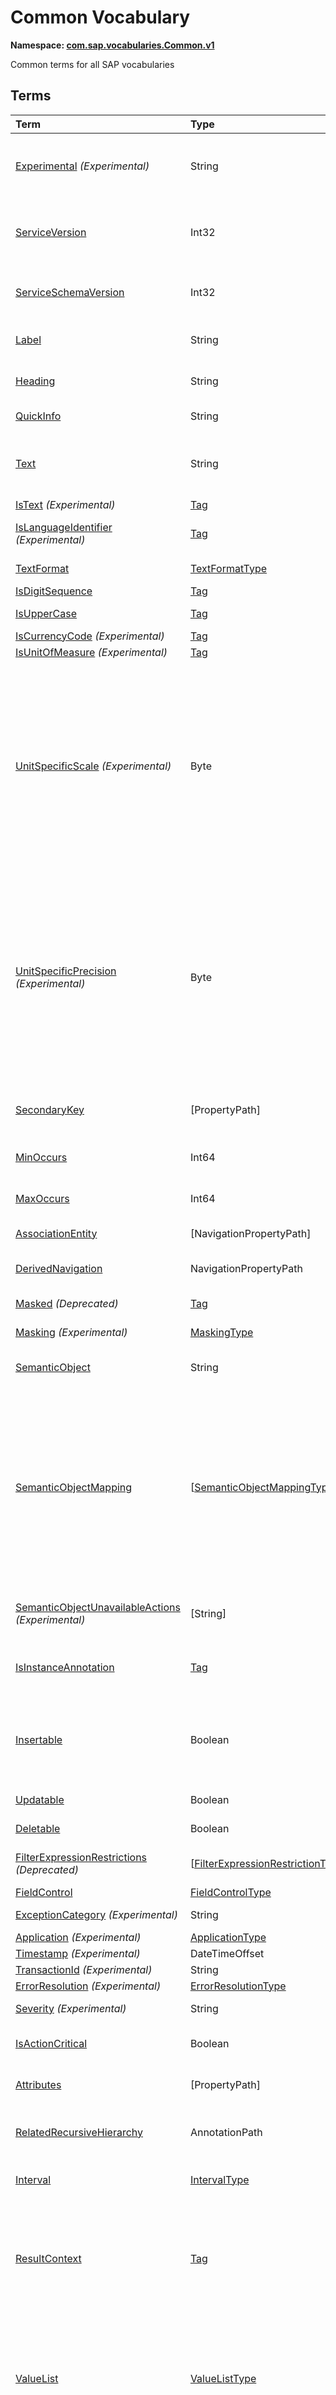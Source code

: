 # Common Vocabulary
**Namespace: [com.sap.vocabularies.Common.v1](Common.xml)**

Common terms for all SAP vocabularies


## Terms

Term|Type|Description
:---|:---|:----------
[Experimental](Common.xml#L30) *(Experimental)*|String|<a name="Experimental"></a>Terms, types, and properties annotated with this term are experimental and can be changed or removed any time without prior warning
[ServiceVersion](Common.xml#L38)|Int32|<a name="ServiceVersion"></a>1 for first version of a service, incremented when schema changes incompatibly and service is published with a different URI
[ServiceSchemaVersion](Common.xml#L42)|Int32|<a name="ServiceSchemaVersion"></a>0 for first schema version within a service version, incremented when schema changes compatibly
[Label](Common.xml#L47)|String|<a name="Label"></a>A short, human-readable text suitable for labels and captions in UIs
[Heading](Common.xml#L52)|String|<a name="Heading"></a>A short, human-readable text suitable for column headings in UIs
[QuickInfo](Common.xml#L57)|String|<a name="QuickInfo"></a>A short, human-readable text suitable for tool tips in UIs
[Text](Common.xml#L62)|String|<a name="Text"></a>A descriptive text for values of the annotated property. Value MUST be a dynamic expression when used as metadata annotation.
[IsText](Common.xml#L68) *(Experimental)*|[Tag](https://github.com/oasis-tcs/odata-vocabularies/blob/master/vocabularies/Org.OData.Core.V1.md#Tag)|<a name="IsText"></a>Contains a descriptive text
[IsLanguageIdentifier](Common.xml#L73) *(Experimental)*|[Tag](https://github.com/oasis-tcs/odata-vocabularies/blob/master/vocabularies/Org.OData.Core.V1.md#Tag)|<a name="IsLanguageIdentifier"></a>An identifier to distinguish multiple texts in different languages for the same entity
[TextFormat](Common.xml#L78)|[TextFormatType](#TextFormatType)|<a name="TextFormat"></a>Human-readable text that may contain formatting information
[IsDigitSequence](Common.xml#L137)|[Tag](https://github.com/oasis-tcs/odata-vocabularies/blob/master/vocabularies/Org.OData.Core.V1.md#Tag)|<a name="IsDigitSequence"></a>Contains only digits
[IsUpperCase](Common.xml#L142)|[Tag](https://github.com/oasis-tcs/odata-vocabularies/blob/master/vocabularies/Org.OData.Core.V1.md#Tag)|<a name="IsUpperCase"></a>Contains just uppercase characters
[IsCurrencyCode](Common.xml#L147) *(Experimental)*|[Tag](https://github.com/oasis-tcs/odata-vocabularies/blob/master/vocabularies/Org.OData.Core.V1.md#Tag)|<a name="IsCurrencyCode"></a>Contains a currency code
[IsUnitOfMeasure](Common.xml#L153) *(Experimental)*|[Tag](https://github.com/oasis-tcs/odata-vocabularies/blob/master/vocabularies/Org.OData.Core.V1.md#Tag)|<a name="IsUnitOfMeasure"></a>Contains a unit of measure
[UnitSpecificScale](Common.xml#L159) *(Experimental)*|Byte|<a name="UnitSpecificScale"></a>The number of fractional decimal digits of a currency amount or measured quantity<p>The annotated property contains a currency code or unit of measure, and the annotation value specifies the default scale of numeric values with that currency code or unit of measure. Can be used in e.g. a list of available currency codes or units of measure, or a list of measuring devices to specify the number of fractional digits captured by that device.</p>
[UnitSpecificPrecision](Common.xml#L166) *(Experimental)*|Byte|<a name="UnitSpecificPrecision"></a>The number of significant decimal digits of a currency amount or measured quantity<p>The annotated property contains a currency code or unit of measure, and the annotation value specifies the default precision of numeric values with that currency code or unit of measure. Can be used in e.g. a list of available currency codes or units of measure, or a list of measuring devices to specify the number of significant digits captured by that device.</p>
[SecondaryKey](Common.xml#L173)|\[PropertyPath\]|<a name="SecondaryKey"></a>The listed properties form a secondary key. Multiple secondary keys are possible using different qualifiers.
[MinOccurs](Common.xml#L178)|Int64|<a name="MinOccurs"></a>The annotated set or collection contains at least this number of items
[MaxOccurs](Common.xml#L182)|Int64|<a name="MaxOccurs"></a>The annotated set or collection contains at most this number of items
[AssociationEntity](Common.xml#L186)|\[NavigationPropertyPath\]|<a name="AssociationEntity"></a>Entity representing an n:m association with attributes
[DerivedNavigation](Common.xml#L193)|NavigationPropertyPath|<a name="DerivedNavigation"></a>Shortcut for a multi-segment navigation, contains the long path with all its segments
[Masked](Common.xml#L199) *(Deprecated)*|[Tag](https://github.com/oasis-tcs/odata-vocabularies/blob/master/vocabularies/Org.OData.Core.V1.md#Tag)|<a name="Masked"></a>Use term Common.Masking instead
[Masking](Common.xml#L214) *(Experimental)*|[MaskingType](#MaskingType)|<a name="Masking"></a>Property contains sensitive data that should be masked on UIs
[SemanticObject](Common.xml#L229)|String|<a name="SemanticObject"></a>Name of the Semantic Object represented as this entity type or identified by this property
[SemanticObjectMapping](Common.xml#L234)|\[[SemanticObjectMappingType](#SemanticObjectMappingType)\]|<a name="SemanticObjectMapping"></a>Maps properties of the annotated entity type or sibling properties of the annotated property to properties of the Semantic Object<p>If present, only properties explicitly listed in the mapping are used for intent-based navigation. If not present, all properties of the annotated entity set/type or all sibling properties of the annotated property are used for intent-based navigation.</p>
[SemanticObjectUnavailableActions](Common.xml#L250) *(Experimental)*|\[String\]|<a name="SemanticObjectUnavailableActions"></a>List of actions that are not available in the current state of the instance of the Semantic Object
[IsInstanceAnnotation](Common.xml#L255)|[Tag](https://github.com/oasis-tcs/odata-vocabularies/blob/master/vocabularies/Org.OData.Core.V1.md#Tag)|<a name="IsInstanceAnnotation"></a>Term can also be used as instance annotation; AppliesTo of this term specifies where it can be applied
[Insertable](Common.xml#L259)|Boolean|<a name="Insertable"></a>Specifies whether the service allows to create an entity by sending a POST request to the navigation link URL (in this case the created entity is automatically linked to the entity containing the navigation link)
[Updatable](Common.xml#L266)|Boolean|<a name="Updatable"></a>Specifies whether the annotated entity can be updated
[Deletable](Common.xml#L273)|Boolean|<a name="Deletable"></a>Specifies whether the annotated entity can be deleted
[FilterExpressionRestrictions](Common.xml#L280) *(Deprecated)*|\[[FilterExpressionRestrictionType](#FilterExpressionRestrictionType)\]|<a name="FilterExpressionRestrictions"></a>Use term Capabilities.FilterRestrictions instead
[FieldControl](Common.xml#L307)|[FieldControlType](#FieldControlType)|<a name="FieldControl"></a>Control state of a property
[ExceptionCategory](Common.xml#L329) *(Experimental)*|String|<a name="ExceptionCategory"></a>A machine-readable exception category
[Application](Common.xml#L334) *(Experimental)*|[ApplicationType](#ApplicationType)|<a name="Application"></a>...
[Timestamp](Common.xml#L354) *(Experimental)*|DateTimeOffset|<a name="Timestamp"></a>...
[TransactionId](Common.xml#L359) *(Experimental)*|String|<a name="TransactionId"></a>...
[ErrorResolution](Common.xml#L364) *(Experimental)*|[ErrorResolutionType](#ErrorResolutionType)|<a name="ErrorResolution"></a>Hints for resolving this error
[Severity](Common.xml#L382) *(Experimental)*|String|<a name="Severity"></a>Classifies a notification as info, success, warning, or error
[IsActionCritical](Common.xml#L404)|Boolean|<a name="IsActionCritical"></a>Criticality of the function or action to enforce a warning or similar before it's executed
[Attributes](Common.xml#L408)|\[PropertyPath\]|<a name="Attributes"></a>Attributes related to this property, which may occur in denormalized entity types
[RelatedRecursiveHierarchy](Common.xml#L412)|AnnotationPath|<a name="RelatedRecursiveHierarchy"></a>A recursive hierarchy related to this property. The annotation path must end in Aggregation.RecursiveHierarchy.
[Interval](Common.xml#L417)|[IntervalType](#IntervalType)|<a name="Interval"></a>An interval with lower and upper boundaries described by two properties
[ResultContext](Common.xml#L435)|[Tag](https://github.com/oasis-tcs/odata-vocabularies/blob/master/vocabularies/Org.OData.Core.V1.md#Tag)|<a name="ResultContext"></a>The annotated entity type has one or more containment navigation properties. An instance of the annotated entity type provides the context required for determining the target entity sets reached by these containment navigation properties.
[ValueList](Common.xml#L445)|[ValueListType](#ValueListType)|<a name="ValueList"></a>Specifies how to get a list of acceptable values for a property or parameter<p>The value list can be based on user input that is passed in the value list request. The value list can be used for type-ahead and classical pick lists.</p>
[ValueListWithFixedValues](Common.xml#L497)|[Tag](https://github.com/oasis-tcs/odata-vocabularies/blob/master/vocabularies/Org.OData.Core.V1.md#Tag)|<a name="ValueListWithFixedValues"></a>If specified as true, there's only one value list mapping and its value list consists of a small number of fixed values
[ValueListReferences](Common.xml#L502)|\[URL\]|<a name="ValueListReferences"></a>A list of URLs of CSDL documents containing value list mappings for this parameter or property
[ValueListMapping](Common.xml#L507)|[ValueListMappingType](#ValueListMappingType)|<a name="ValueListMapping"></a>Specifies the mapping between data service properties and value list properties<p>The value list can be filtered based on user input. It can be used for type-ahead and classical pick lists. There may be many alternative mappings with different qualifiers.</p>
[IsCalendarYear](Common.xml#L565)|[Tag](https://github.com/oasis-tcs/odata-vocabularies/blob/master/vocabularies/Org.OData.Core.V1.md#Tag)|<a name="IsCalendarYear"></a>Property encodes a year number as string following the logical pattern (-?)YYYY(Y*) consisting of an optional minus sign for years B.C. followed by at least four digits. The string matches the regex pattern -?([1-9][0-9]{3,}\|0[0-9]{3})
[IsCalendarHalfyear](Common.xml#L574)|[Tag](https://github.com/oasis-tcs/odata-vocabularies/blob/master/vocabularies/Org.OData.Core.V1.md#Tag)|<a name="IsCalendarHalfyear"></a>Property encodes a halfyear number as string following the logical pattern H consisting of a single digit. The string matches the regex pattern [1-2]
[IsCalendarQuarter](Common.xml#L583)|[Tag](https://github.com/oasis-tcs/odata-vocabularies/blob/master/vocabularies/Org.OData.Core.V1.md#Tag)|<a name="IsCalendarQuarter"></a>Property encodes a calendar quarter number as string following the logical pattern Q consisting of a single digit. The string matches the regex pattern [1-4]
[IsCalendarMonth](Common.xml#L592)|[Tag](https://github.com/oasis-tcs/odata-vocabularies/blob/master/vocabularies/Org.OData.Core.V1.md#Tag)|<a name="IsCalendarMonth"></a>Property encodes a calendar month number as string following the logical pattern MM consisting of two digits. The string matches the regex pattern 0[1-9]\|1[0-2]
[IsCalendarWeek](Common.xml#L601)|[Tag](https://github.com/oasis-tcs/odata-vocabularies/blob/master/vocabularies/Org.OData.Core.V1.md#Tag)|<a name="IsCalendarWeek"></a>Property encodes a calendar week number as string following the logical pattern WW consisting of two digits. The string matches the regex pattern 0[1-9]\|[1-4][0-9]\|5[2-3]
[IsDayOfCalendarMonth](Common.xml#L610)|[Tag](https://github.com/oasis-tcs/odata-vocabularies/blob/master/vocabularies/Org.OData.Core.V1.md#Tag)|<a name="IsDayOfCalendarMonth"></a>Day number relative to a calendar month. Valid values are between 1 and 31.
[IsDayOfCalendarYear](Common.xml#L618)|[Tag](https://github.com/oasis-tcs/odata-vocabularies/blob/master/vocabularies/Org.OData.Core.V1.md#Tag)|<a name="IsDayOfCalendarYear"></a>Day number relative to a calendar year. Valid values are between 1 and 366.
[IsCalendarYearHalfyear](Common.xml#L626)|[Tag](https://github.com/oasis-tcs/odata-vocabularies/blob/master/vocabularies/Org.OData.Core.V1.md#Tag)|<a name="IsCalendarYearHalfyear"></a>Property encodes a calendar year and halfyear as string following the logical pattern (-?)YYYY(Y*)H consisting of an optional minus sign for years B.C. followed by at least five digits, where the last digit represents the halfyear. The string matches the regex pattern -?([1-9][0-9]{3,}\|0[0-9]{3})[1-2]
[IsCalendarYearQuarter](Common.xml#L636)|[Tag](https://github.com/oasis-tcs/odata-vocabularies/blob/master/vocabularies/Org.OData.Core.V1.md#Tag)|<a name="IsCalendarYearQuarter"></a>Property encodes a calendar year and quarter as string following the logical pattern (-?)YYYY(Y*)Q consisting of an optional minus sign for years B.C. followed by at least five digits, where the last digit represents the quarter. The string matches the regex pattern -?([1-9][0-9]{3,}\|0[0-9]{3})[1-4]
[IsCalendarYearMonth](Common.xml#L646)|[Tag](https://github.com/oasis-tcs/odata-vocabularies/blob/master/vocabularies/Org.OData.Core.V1.md#Tag)|<a name="IsCalendarYearMonth"></a>Property encodes a calendar year and month as string following the logical pattern (-?)YYYY(Y*)MM consisting of an optional minus sign for years B.C. followed by at least six digits, where the last two digits represent the months January to December. The string matches the regex pattern -?([1-9][0-9]{3,}\|0[0-9]{3})(0[1-9]\|1[0-2])
[IsCalendarYearWeek](Common.xml#L656)|[Tag](https://github.com/oasis-tcs/odata-vocabularies/blob/master/vocabularies/Org.OData.Core.V1.md#Tag)|<a name="IsCalendarYearWeek"></a>Property encodes a calendar year and week as string following the logical pattern (-?)YYYY(Y*)WW consisting of an optional minus sign for years B.C. followed by at least six digits, where the last two digits represent week number in the year. The string matches the regex pattern -?([1-9][0-9]{3,}\|0[0-9]{3})(0[1-9]\|[1-4][0-9]\|5[2-3])
[IsCalendarDate](Common.xml#L666)|[Tag](https://github.com/oasis-tcs/odata-vocabularies/blob/master/vocabularies/Org.OData.Core.V1.md#Tag)|<a name="IsCalendarDate"></a>Property encodes a calendar date: year, month and day as string following the logical pattern (-?)YYYY(Y*)MMDD consisting of an optional minus sign for years B.C. followed by at least eight digits, where the last four digits represent the months January to December (MM) and the day of the month (DD). The string matches the regex pattern -?([1-9][0-9]{3,}\|0[0-9]{3})(0[1-9]\|1[0-2])(0[1-9]\|[12][0-9]\|3[01]) The regex pattern does not reflect the additional constraint for "Day-of-month Values": The day value must be no more than 30 if month is one of 04, 06, 09, or 11, no more than 28 if month is 02 and year is not divisible by 4, or is divisible by 100 but not by 400, and no more than 29 if month is 02 and year is divisible by 400, or by 4 but not by 100.
[IsFiscalYear](Common.xml#L683)|[Tag](https://github.com/oasis-tcs/odata-vocabularies/blob/master/vocabularies/Org.OData.Core.V1.md#Tag)|<a name="IsFiscalYear"></a>Property encodes a fiscal year number as string following the logical pattern YYYY(Y*) consisting of at least four digits. The string matches the regex pattern [1-9][0-9]{3,}
[IsFiscalPeriod](Common.xml#L692)|[Tag](https://github.com/oasis-tcs/odata-vocabularies/blob/master/vocabularies/Org.OData.Core.V1.md#Tag)|<a name="IsFiscalPeriod"></a>Property encodes a fiscal period as string following the logical pattern PPP consisting of three digits. The string matches the regex pattern [0-9]{3}
[IsFiscalYearPeriod](Common.xml#L701)|[Tag](https://github.com/oasis-tcs/odata-vocabularies/blob/master/vocabularies/Org.OData.Core.V1.md#Tag)|<a name="IsFiscalYearPeriod"></a>Property encodes a fiscal year and period as string following the logical pattern YYYY(Y*)PPP consisting of at least seven digits, where the last three digits represent the fiscal period in the year. The string matches the regex pattern ([1-9][0-9]{3,})([0-9]{3})
[IsFiscalYearVariant](Common.xml#L711)|[Tag](https://github.com/oasis-tcs/odata-vocabularies/blob/master/vocabularies/Org.OData.Core.V1.md#Tag)|<a name="IsFiscalYearVariant"></a>Property encodes a fiscal year variant
[MutuallyExclusiveTerm](Common.xml#L719)|[Tag](https://github.com/oasis-tcs/odata-vocabularies/blob/master/vocabularies/Org.OData.Core.V1.md#Tag)|<a name="MutuallyExclusiveTerm"></a>Only one term of the group identified with the Qualifier attribute can be applied
[DraftRoot](Common.xml#L725)|[DraftRootType](#DraftRootType)|<a name="DraftRoot"></a>Root entities of business documents that support the draft pattern
[DraftNode](Common.xml#L743)|[DraftNodeType](#DraftNodeType)|<a name="DraftNode"></a>Entities in this set are parts of business documents that support the draft pattern
[DraftActivationVia](Common.xml#L767)|\[[SimpleIdentifier](#SimpleIdentifier)\]|<a name="DraftActivationVia"></a>Draft entities in this set are indirectly activated via draft entities in the referenced entity sets
[SemanticKey](Common.xml#L779)|\[PropertyPath\]|<a name="SemanticKey"></a>The listed properties form the semantic key, i.e. they are unique modulo IsActiveEntity
[SideEffects](Common.xml#L783)|[SideEffectsType](#SideEffectsType)|<a name="SideEffects"></a>Describes side-effects of modification operations
[DerivedDefaultValue](Common.xml#L862)|String|<a name="DerivedDefaultValue"></a>Function import to derive a default value for the property from a given context.<p>             Function import has two parameters of complex types:<br/>            - `parameters`, a structure resembling the entity type the parameter entity set related to the entity set of the annotated property<br/>            - `properties`, a structure resembling the type of the entity set of the annotated property<br/>            The return type must be of the same type as the annotated property.<br/>            Arguments passed to the function import are used as context for deriving the default value.              The function import returns this default value, or null in case such a value could not be determined.           </p>
[FilterDefaultValue](Common.xml#L883)|PrimitiveType|<a name="FilterDefaultValue"></a>A default value for the property to be used in filter expressions.
[FilterDefaultValueHigh](Common.xml#L887) *(Experimental)*|PrimitiveType|<a name="FilterDefaultValueHigh"></a>A default upper limit for the property to be used in 'less than or equal' filter expressions.
[DerivedFilterDefaultValue](Common.xml#L892)|String|<a name="DerivedFilterDefaultValue"></a>Function import to derive a default value for the property from a given context in order to use it in filter expressions.<p>             Function import has two parameters of complex types:<br/>            - `parameters`, a structure resembling the entity type the parameter             entity set related to the entity set of the annotated property<br/>            - `properties`, a structure resembling the             type of the entity set of the annotated property<br/>            The return type must be of the same type as the annotated             property.<br/>            Arguments passed to the function import are used as context for deriving the default value.             The function import returns this default value, or null in case such a value could not be determined.           </p>
[SortOrder](Common.xml#L916)|\[[SortOrderType](#SortOrderType)\]|<a name="SortOrder"></a>List of sort criteria<p>The items of the annotated entity set or the items of the            collection of the annotated entity type are sorted by the first entry of the SortOrder collection.            Items with same value for this first sort criteria are sorted by the second entry of the SortOrder collection, and so on. </p>
[RecursiveHierarchy](Common.xml#L948)|[RecursiveHierarchyType](#RecursiveHierarchyType)|<a name="RecursiveHierarchy"></a>Defines a recursive hierarchy.
[CreatedAt](Common.xml#L980)|DateTimeOffset|<a name="CreatedAt"></a>Creation timestamp
[CreatedBy](Common.xml#L984)|[UserID](#UserID)|<a name="CreatedBy"></a>First editor
[ChangedAt](Common.xml#L988)|DateTimeOffset|<a name="ChangedAt"></a>Last modification timestamp
[ChangedBy](Common.xml#L992)|[UserID](#UserID)|<a name="ChangedBy"></a>Last editor

## <a name="TextFormatType"></a>[TextFormatType](Common.xml#L82)


Member|Value|Description
:-----|----:|:----------
[plain](Common.xml#L83)|0|Plain text, line breaks represented as the character 0x0A
[html](Common.xml#L86)|1|Plain text with markup that can validly appear directly within an HTML DIV element

## <a name="MaskingType"></a>[MaskingType](Common.xml#L218) *(Experimental)*
Describes masking behavior for sensitive data

Property|Type|Description
:-------|:---|:----------
[Value](Common.xml#L221)|PrimitiveType|Replacement value that should be visible on a UI instead of the actual value of the masked property
[Always](Common.xml#L224)|Boolean|If false, the property value is initially masked and can be unmasked on user interaction

## <a name="SemanticObjectMappingType"></a>[SemanticObjectMappingType](Common.xml#L240)
Maps a property of the annotated entity type or a sibling property of the annotated property to a property of the Semantic Object

Property|Type|Description
:-------|:---|:----------
[LocalProperty](Common.xml#L243)|PropertyPath|Path to a local property that provides the value for the Semantic Object property
[SemanticObjectProperty](Common.xml#L246)|String|Name of the Semantic Object property

## <a name="FilterExpressionRestrictionType"></a>[FilterExpressionRestrictionType](Common.xml#L291)


Property|Type|Description
:-------|:---|:----------
[Property](Common.xml#L292)|PropertyPath|
[AllowedExpressions](Common.xml#L293)|[FilterExpressionType](#FilterExpressionType)|

## <a name="FilterExpressionType"></a>[FilterExpressionType](Common.xml#L295)


Member|Value|Description
:-----|----:|:----------
[SingleValue](Common.xml#L296)|0|a single 'eq' clause
[MultiValue](Common.xml#L299)|1|one or more 'eq' clauses, separated by 'or'
[SingleInterval](Common.xml#L302)|2|at most one 'ge' and one 'le' clause, separated by 'and', alternatively a single 'eq' clause

## <a name="FieldControlType"></a>[FieldControlType](Common.xml#L311)


Member|Value|Description
:-----|----:|:----------
[Mandatory](Common.xml#L312)|7|Property must have a non-null value
[Optional](Common.xml#L315)|3|Property may have a value or be null
[ReadOnly](Common.xml#L318)|1|Property value cannot be changed
[Inapplicable](Common.xml#L321)|0|Property has no meaning in the current entity state
[Hidden](Common.xml#L324)|0|Deprecated synonymn for Inapplicable, do not use

## <a name="ApplicationType"></a>[ApplicationType](Common.xml#L339) *(Experimental)*


Property|Type|Description
:-------|:---|:----------
[Component](Common.xml#L341)|String|Software component of service implementation
[ServiceRepository](Common.xml#L344)|String|...
[ServiceId](Common.xml#L347)|String|...
[ServiceVersion](Common.xml#L350)|String|...

## <a name="ErrorResolutionType"></a>[ErrorResolutionType](Common.xml#L369) *(Experimental)*


Property|Type|Description
:-------|:---|:----------
[Analysis](Common.xml#L371)|String|Short hint on how to analyze this error
[Note](Common.xml#L374)|String|Note for error resolution
[AdditionalNote](Common.xml#L377)|String|Additional note for error resolution

## <a name="IntervalType"></a>[IntervalType](Common.xml#L420)


Property|Type|Description
:-------|:---|:----------
[LowerBoundary](Common.xml#L421)|PropertyPath|Property holding the lower interval boundary
[LowerBoundaryIncluded](Common.xml#L424)|Boolean|The lower boundary value is included in the interval
[UpperBoundary](Common.xml#L427)|PropertyPath|Property holding the upper interval boundary
[UpperBoundaryIncluded](Common.xml#L430)|Boolean|The upper boundary value is included in the interval

## <a name="ValueListType"></a>[ValueListType](Common.xml#L450)


Property|Type|Description
:-------|:---|:----------
[Label](Common.xml#L466)|String|Headline for value list, fallback is the label of the property or parameter
[CollectionPath](Common.xml#L470)|String|Resource path of an OData collection with possible values, relative to CollectionRoot
[CollectionRoot](Common.xml#L473)|String|Service root of the value list collection; not specified means local to the document containing the annotation
[SearchSupported](Common.xml#L477)|Boolean|Value list supports the $search query option<p>The value of the target property is used as the search expression instead of in $filter</p>
[PresentationVariantQualifier](Common.xml#L481)|[SimpleIdentifier](#SimpleIdentifier)|Alternative representation of a value help, e.g. as a bar chart<p>Qualifier for annotation with term com.sap.vocabularies.UI.v1.PresentationVariant on the entity set identified via CollectionPath</p>
[SelectionVariantQualifier](Common.xml#L486) *(Experimental)*|[SimpleIdentifier](#SimpleIdentifier)|Optional combination of parameters and filters to query the value help entity set<p>Qualifier for annotation with term com.sap.vocabularies.UI.v1.SelectionVariant on the entity set identified via CollectionPath</p>
[Parameters](Common.xml#L492)|\[[ValueListParameter](#ValueListParameter)\]|Instructions on how to construct the value list request and consume response properties

## <a name="ValueListMappingType"></a>[ValueListMappingType](Common.xml#L512)


Property|Type|Description
:-------|:---|:----------
[Label](Common.xml#L513)|String|Headline for value list, fallback is the label of the property or parameter
[CollectionPath](Common.xml#L517)|String|Resource path of an OData collection with possible values, relative to the document containing the value list mapping
[PresentationVariantQualifier](Common.xml#L521)|[SimpleIdentifier](#SimpleIdentifier)|Alternative representation of a value help, e.g. as a bar chart<p>Qualifier for annotation with term com.sap.vocabularies.UI.v1.PresentationVariant on the value list entity set identified via CollectionPath in the ValueListReference annotation</p>
[SelectionVariantQualifier](Common.xml#L526) *(Experimental)*|[SimpleIdentifier](#SimpleIdentifier)|Optional combination of parameters and filters to query the value help entity set<p>Qualifier for annotation with term com.sap.vocabularies.UI.v1.SelectionVariant on the entity set identified via CollectionPath</p>
[Parameters](Common.xml#L532)|\[[ValueListParameter](#ValueListParameter)\]|Instructions on how to construct the value list request and consume response properties

## <a name="ValueListParameter"></a>[*ValueListParameter*](Common.xml#L537)


**Derived Types:**
- [ValueListParameterIn](#ValueListParameterIn)
- [ValueListParameterInOut](#ValueListParameterInOut)
- [ValueListParameterOut](#ValueListParameterOut)
- [ValueListParameterDisplayOnly](#ValueListParameterDisplayOnly)
- [ValueListParameterFilterOnly](#ValueListParameterFilterOnly)

Property|Type|Description
:-------|:---|:----------
[ValueListProperty](Common.xml#L538)|String|Path to property in response structure. Format is identical to PropertyPath annotations.

## <a name="ValueListParameterIn"></a>[ValueListParameterIn](Common.xml#L542): [ValueListParameter](#ValueListParameter)


Property|Type|Description
:-------|:---|:----------
[*ValueListProperty*](Common.xml#L538)|String|Path to property in response structure. Format is identical to PropertyPath annotations.
[LocalDataProperty](Common.xml#L543)|PropertyPath|Path to property that is used to filter/search the value list

## <a name="ValueListParameterInOut"></a>[ValueListParameterInOut](Common.xml#L547): [ValueListParameter](#ValueListParameter)


Property|Type|Description
:-------|:---|:----------
[*ValueListProperty*](Common.xml#L538)|String|Path to property in response structure. Format is identical to PropertyPath annotations.
[LocalDataProperty](Common.xml#L548)|PropertyPath|Path to property that is used to filter/search the value list or filled from response

## <a name="ValueListParameterOut"></a>[ValueListParameterOut](Common.xml#L552): [ValueListParameter](#ValueListParameter)


Property|Type|Description
:-------|:---|:----------
[*ValueListProperty*](Common.xml#L538)|String|Path to property in response structure. Format is identical to PropertyPath annotations.
[LocalDataProperty](Common.xml#L553)|PropertyPath|Path to property that is filled from response

## <a name="ValueListParameterDisplayOnly"></a>[ValueListParameterDisplayOnly](Common.xml#L557): [ValueListParameter](#ValueListParameter)
Value list property that is not used to fill the edited entity

Property|Type|Description
:-------|:---|:----------
[*ValueListProperty*](Common.xml#L538)|String|Path to property in response structure. Format is identical to PropertyPath annotations.

## <a name="ValueListParameterFilterOnly"></a>[ValueListParameterFilterOnly](Common.xml#L560): [ValueListParameter](#ValueListParameter)
Value list property that is used to filter the value list, not connected to the edited entity

Property|Type|Description
:-------|:---|:----------
[*ValueListProperty*](Common.xml#L538)|String|Path to property in response structure. Format is identical to PropertyPath annotations.

## <a name="DraftRootType"></a>[DraftRootType](Common.xml#L730): [DraftNodeType](#DraftNodeType)


Property|Type|Description
:-------|:---|:----------
[*PreparationAction*](Common.xml#L749)|[QualifiedName](#QualifiedName)|Action that prepares a draft document for later activation
[*ValidationFunction*](Common.xml#L752) *(Deprecated)*|[QualifiedName](#QualifiedName)|Use `PreparationAction` instead which can as a side-effect auto-fill missing information
[ActivationAction](Common.xml#L731)|[QualifiedName](#QualifiedName)|Action that activates a draft document
[EditAction](Common.xml#L734)|[QualifiedName](#QualifiedName)|Action that creates an edit draft
[NewAction](Common.xml#L737)|[QualifiedName](#QualifiedName)|Action that creates a new draft. It may have overloads that allow referencing other business documents that are used to pre-fill the new draft

## <a name="DraftNodeType"></a>[DraftNodeType](Common.xml#L748)


**Derived Types:**
- [DraftRootType](#DraftRootType)

Property|Type|Description
:-------|:---|:----------
[PreparationAction](Common.xml#L749)|[QualifiedName](#QualifiedName)|Action that prepares a draft document for later activation
[ValidationFunction](Common.xml#L752) *(Deprecated)*|[QualifiedName](#QualifiedName)|Use `PreparationAction` instead which can as a side-effect auto-fill missing information

## <a name="SimpleIdentifier"></a>[SimpleIdentifier](Common.xml#L771)
**Type:** String

The SimpleIdentifier of an OData construct in scope

## <a name="QualifiedName"></a>[QualifiedName](Common.xml#L775)
**Type:** String

The QualifiedName of an OData construct in scope

## <a name="SideEffectsType"></a>[SideEffectsType](Common.xml#L786)
Changes to the source properties or source entities may have side-effects on the target properties or entities.

If neither TargetProperties nor TargetEntities are specified, a change to the source property values may have unforeseeable side-effects.
An empty NavigationPropertyPath may be used in TargetEntities to specify that any property of the annotated entity type may be affected.
            
Special case "Actions": here the change trigger is the action invocation, so SourceProperties and SourceEntities have no meaning, 
only TargetProperties and TargetEntities are relevant. They are addressed via the binding parameter of the action.

Property|Type|Description
:-------|:---|:----------
[SourceProperties](Common.xml#L796)|\[PropertyPath\]|Changes to the values of one or more of these properties will affect the targets
[SourceEntities](Common.xml#L799)|\[NavigationPropertyPath\]|Changes to one or more of these entities will affect the targets. An empty path means the annotation target.
[TargetProperties](Common.xml#L803)|\[PropertyPath\]|These properties will be affected if the value of one of the sources changes
[TargetEntities](Common.xml#L806)|\[NavigationPropertyPath\]|These entities will be affected if the value of one of the sources changes. An empty path means the annotation target.
[EffectTypes](Common.xml#L810)|[EffectType](#EffectType)|One or more of the targets may show these effects. If not specified, any effect is possible.
[OnPreparation](Common.xml#L813) *(Experimental)*|Boolean|This side effect is deferred until invoking the Preparation action

## <a name="EffectType"></a>[EffectType](Common.xml#L818)


Flag Member|Value|Description
:-----|----:|:----------
[ValidationMessage](Common.xml#L819) *(Deprecated)*|1|Use `ValueChange` instead
[ValueChange](Common.xml#L836)|2|The value of a target changes<p>This side effect type declares that changes to source properties or entities may impact the values of any, one or multiple target properties or entities.   Upon modification preparation logic is performed that determines additional values to be stored in the draft document.</p>
[FieldControlChange](Common.xml#L843) *(Deprecated)*|4|Use `ValueChange` instead

## <a name="SortOrderType"></a>[SortOrderType](Common.xml#L924)


Property|Type|Description
:-------|:---|:----------
[Property](Common.xml#L925)|PropertyPath|Sort property
[Descending](Common.xml#L928)|Boolean|Sort direction ; default is ascending

## <a name="RecursiveHierarchyType"></a>[RecursiveHierarchyType](Common.xml#L953)


Property|Type|Description
:-------|:---|:----------
[ExternalNodeKeyProperty](Common.xml#L954)|PropertyPath|Property holding the external human-readable key identifying the node
[NodeDescendantCountProperty](Common.xml#L957)|PropertyPath|Property holding the descendant count for a hierarchy node. The descendant count of a node is the number of its descendants in the hierarchy structure of the result considering only those nodes matching any specified $filter and $search. A property holding descendant counts has an integer data type.
[NodeDrillStateProperty](Common.xml#L965)|PropertyPath|Property holding the drill state of a hierarchy node. The drill state is indicated by one of the following string values: collapsed, expanded, or leaf. For an expanded node, its children are included in the result collection. For a collapsed node, the children are included in the entity set, but they are not part of the result collection. Retrieving them requires a relaxed filter expression or a separate request filtering on the parent node ID with the ID of the collapsed node. A leaf does not have any child in the entity set.

## <a name="UserID"></a>[UserID](Common.xml#L996)
**Type:** String

User ID
